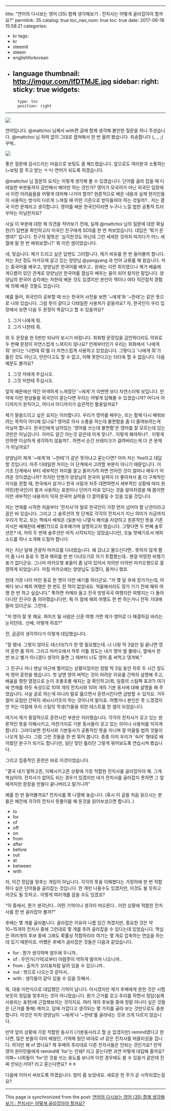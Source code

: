 
---
title: "연어의 다시보는 영어 (35) 함께 생각해보기 : 전치사는 어떻게 골라잡아야 할까요?"
permlink: 35
catalog: true
toc_nav_num: true
toc: true
date: 2017-06-18 15:58:21
categories:
- kr
tags:
- kr
- steemit
- steem
- englishforkorean
- language
thumbnail: http://imgur.com/IfDTMJE.jpg
sidebar:
    right:
        sticky: true
widgets:
    -
        type: toc
        position: right
---


![](http://imgur.com/IfDTMJE.jpg)

연어입니다. @mattchoi 님께서 with편 글에 함께 생각해 볼만한 질문을 하나 주셨습니다. @mattchoi 님 허락 없이 그대로 캡쳐해서 한 번 올려 봤습니다. 죄송합니다 (_ _ ;) 꾸벅..

![](http://imgur.com/UMLoV8o.jpg)

좋은 질문에 감사드리는 마음으로 보팅도 좀 해드렸습니다. 앞으로도 여러분과 소통하는(=보팅 잘 주고 받는 ㅋㅋ) 연어가 되도록 하겠습니다.

@mattchoi 님 질문의 요지는 이렇게 생각해 볼 수 있겠습니다. 단어를 골라 잡을 때 디테일한 부분들까지 감안해서 해야만 하는 것인가? 영어가 모국어가 아닌 외국인 입장에서 이런 어려움들을 어떻게 대처해 나가야 할까? 원론적으로 배운 내용과 실제 현지인들이 사용하는 방식이 다르게 느껴질 때 어떤 기준으로 받아들여야 하는 것일까?.. 저는 결국 이런 문제라고 생각합니다. 영어를 배운 한국인이라면 누구나 느낄 법한 공통적 트라우마는 아닐런지요? 

사실 이 부분에 대한 제 의견을 적어보기 전에, 실제 @mattchoi 님의 질문에 대한 확실한(?) 답변을 확인하고자 미국인 친구에게 SOS를 한 번 쳐보았습니다. 대답은 '뭐가 문젠데?' 입니다. 친구의 말뜻은 '심각한것도 아닌데 그런 세세한 것까지 따지다가 어느 세월에 말 한 번 배워보겠니?' 뭐 이런 셈이었습니다.

네, 맞습니다. 제가 드리고 싶은 답변도 그러합니다. 제가 비유를 한 번 들어볼까 합니다. 저는 3년 정도 마카오에 살고 있는 양양님 @yangyang 과 언어 교류를 해 왔습니다. 저는 중국어를 배우고, 양양님은 한국어를 배우고.. 원래는 이런 취지였으나 제가 배움에 게으름이 있던 관계로 양양님만 한국어를 열심히 배우는 꼴이 되어 왔지만 말입니다. 양양님의 한국어 습득에는 저한테 배운 것도 있겠지만 본인이 책이나 여타 직간접적 경험에 의해 배운 것들도 있습니다.

예를 들어, 외국인이 공부할 때 쓰는 한국어 사전을 보면 '~에게'와 '~한테'는 같은 뜻으로 나와 있습니다. 그럼 뜻이 같다고 디테일한 사용처가 같을까요? 자, 한국인이 우리 입장에서 보면 다음 두 문장이 똑같다고 할 수 있을까요?

1. 그거 나에게 줘.
2. 그거 나한테 줘.

위 두 문장을 한 5번만 되뇌어 보시기 바랍니다. 회화형 문장임을 감안하더라도 의외로 두 번째 문장이 자연스럽게 느껴지지 않나요? 언제부터인가 우리는 회화에서 '나에게 줘' 보다는 '나한테 줘'를 더 자연스럽게 사용하고 있었습니다. 그렇다고 '나에게 줘'가 틀린 것도 아닌고, 안쓴다고도 할 수 없고, 이해 못한다고는 더더욱 할 수 없습니다. 다음 예문도 볼까요?

1. 그것 저에게 주십시오.
2. 그것 저한테 주십시오.

앞의 예문에선 약간 어색하게 느껴졌던 '~에게'가 이번엔 보다 자연스러워 보입니다. 만약에 이런 현상들을 외국인이 묻는다면 우리는 어떻게 답해줄 수 있겠습니까? 어디서 어디까지가 원칙이고, 어디서 어디까지가 습관적인 활용일까요?

제가 말씀드리고 싶은 요지는 이러합니다. 우리가 영어를 배우는, 또는 함께 다시 배워보려는 목적이 어디에 있나요? 영어로 의사 소통을 하는데 불편함을 좀 더 줄여보려는게 아닐까 합니다. 한국인에게 남아있는 '영어를 쓰는데 불편함'은 영어를 잘 모르는데 있는 것만은 아닐겁니다. 아마도 알긴 아는것 같은데 이게 맞나?.. 이렇게 해야하나?.. 이렇게 안하면 이상하게 생각하지 않을까?.. 하면서 순간 브레이크가 걸려버리는게 더 큰 문제가 아닐까요?

양양님이 제게 '~에게'와 '~한테'가 같은 뜻이냐고 묻는다면? 아마 저는 Yes라고 대답할 것입니다. 아주 디테일한 차이는 이 단계에서 고려할 부분이 아니기 때문입니다. 이 기초 단계에서 부터 세부적인 차이를 알고 들어가려 하면 언어란 것이 얼마나 배우기 어려운 것이겠습니까? 하지만 언젠가 양양님의 한국어 실력이 더 좋아져서 좀 더 구체적인 지식을 원할 때, 한국에서 살거나 한국 사람과 자주 대면하면서 세부적인 상황에 따라 원어민(한국인)이 즐겨 사용하는 표현이나 단어가 따로 있다는 것을 알아차렸을 때 쯤이면 이런 세부적인 내용까지 익혀 한국어 실력을 더 끌어올릴 수 있을 있을 것입니다.

저는 연재를 시작한 처음부터 '전치사'야 말로 한국인이 가장 먼저 넘어야 할 난관이라고 꼽은 바 있습니다. 그리고 그 솔루션의 첫 단계로 각각의 전치사가 지닌 의미가 지금까지 우리가 학교, 또는 책에서 배워온 (일본식) 나열식 해석을 지양하고 원론적인 뜻을 기존 지식은 배재한테 쌔삥(?)으로 유추해가며 설명하고자 했습니다. 그렇다면 두 번째 솔루션은? 네, 저의 두 번재 솔루션은 아직 시작되지는 않았습니다만, 오늘 맛배기로서 에피소드를 하나 소개해 드릴까 합니다.

저는 지난 달에 관광차 마카오를 다녀왔습니다. 왜 갔냐고 물으신다면.. 뜻하지 않게 짬이 좀 나서 동료 두 명과 해외를 한 번 다녀오기로 의기 투합했는데.. 왠걸 마땅한 비행기 표가 없더군요. 그나마 마카오행 표들이 좀 남아 있어서 자의반 타의반 마카오행으로 결정하게 되었습니다. 마침 마카오에는 양양님도 있겠다, 올커니 했죠.

헌데 가장 나이 어린 동료 한 명이 이런 얘기를 하더군요. "저 몇 달 후에 장가가는데, 어쩌다 보니 해외 여행은 한 번도 한 적이 없었네요. 억울해서라도 장가 가기 전에 해외 여행 한 번 하고 싶습니다." 툭하면 카메라 들고 전국 방방곡곡 여행지란 여행지는 다 돌아다니던 친구라 좀 의아했습니다만, 뭐 이 참에 해외 여행도 한 번 하는거니 잔뜩 기대에 들떠 있더군요. 그런데..

"저 영어 잘 못 해요. 와이프 될 사람은 신혼 여행 가면 제가 영어로 다 해결하길 바라는 눈치던데.. 선배, 어떻게 하죠?"

전, 곰곰이 생각하다가 이렇게 대답했습니다.

"잘 됐네. 그렇지 않아도 테스터(?)가 한 명 필요했는데. 너 나랑 딱 3일만 일 끝나면 영어 훈련 좀 하자. 그리고 마카오에서 하루 이틀 정도는 내가 영어 썰 풀테니, 옆에서 한 번 보고 별거 아니겠다 생각이 들면 그 때부터 너도 영어 좀 써먹고 댕겨봐."

그 친구나 저나 맨날 야근에 쩔어있는 상황이었지만 정말 딱 3일 동안 하루 두 시간 정도씩 영어 훈련을 했습니다. 첫 날엔 영어 써먹는 것이 어려운 이유를 간략히 설명해 주고, 배움을 향한 열정으로 눈이 초롱초롱 해지는 걸 확인하고(뭐, 일종의 스팀팩 효과?) 여기에 연재를 하듯 속성으로 10여 개의 전치사와 10여 개의 기본 동사에 대해 설명을 해 주었습니다. 사실 글로 하는게 아니라 말로 읆으면서 훈련시킨다면 금방할 수 있지요. 거두절미 요점만 간략히 세뇌시키듯이 하는 것이니까 말이죠. 어쨌거나 본인은 못 느꼈겠지만 저는 이참에 우리 스팀잇 학생(?)들을 위한 테스트를 한 셈이 되었습니다.

여기서 제가 중점적으로 훈련시킨 부분은 이러했습니다. 각각의 전치사가 갖고 있는 원론적인 뜻을 이해시키고, 마찬가지로 기본 동사들이 갖고 있는 의미나 사용처를 익히게 합니다. 그러다보면 전치사와 기본동사가 공통적인 뜻을 지니며 잘 어울릴 법하 것들이 나오게 됩니다. 그럼 그런 것들을 한 번 묶어 봅니다. 종종 이미 우리가 '숙어' 형태로 배어왔던 문구가 되기도 합니다만, 일단 맞던 틀리던 그렇게 묶어보도록 연습시켜 봤습니다.

그리고 집중적인 훈련은 바로 이것이었습니다. 

"결국 네가 말하고픈, 이해시키고픈 상황에 가장 적합한 전치사를 골라잡아야 해. 그게 핵심이야. 전치사가 없어도 되는 경우가 있겠지만 네가 전치사를 골라잡지 못하면 그 앞에까지만 문장을 만들다 끝나버리고 말거니까"

예를 한 번 들어볼까요? 전치사를 쭉 나열해 놓습니다. (혹시 이 글을 처음 읽으시는 분들은 예전에 각각의 전치사 뜻풀이를 해 둔것을 읽어보셨으면 합니다..)

- to
- for
- of
- off
- on
- from
- after
- before
- out
- at
- between
- with

자, 이건 정답을 맞추는 게임이 아닙니다. 각각의 뜻을 이해했다는 가정하에 한 번 적합하다 싶은 단어들을 골라잡는 것입니다. 한 개만 나올수도 있겠지만, 이것도 될 듯하고 저것도 될 듯하고.. 이렇게 여러개를 꼽을 수도 있겠죠?

"이 중에서, 뭔가 생각난다.. 어떤 기억이나 생각이 떠오른다.. 이런 상황에 적합한 전치사를 한 번 골라잡아 볼까?"

후배는 몇 개를 골라봅니다. 골라잡은 이유야 나름 있긴 하겠지만, 중요한 것은 약 10~15개의 전치사 중에 그런대로 몇 개를 추려 골라잡을 수 있다는데 있었습니다. 핵심은 여러개의 후보 중에 그래도 확률상 적합하리라 여기는 몇 개로 압축하는 연습을 하는데 있기 때문이죠. 어쨌든 후배가 골라잡은 것들은 다음과 같았습니다.

- for : 뭔가 생각하며 염두에 두니까..
- of : 무언가(기억)로부터 어렴풋이 약하게 떨어져 나오니까..
- from : 출처가 꼬리표처럼 달려 있을 수 있으니까..
- out : 밖으로 나오는것 같아서..
- with : 생각들이 같이 있을 수 있을 듯해서..

뭐, 대충 이런식으로 대답했던 기억이 납니다. 아시겠지만 제가 후배에게 원한 것은 시험보듯이 정답을 맞추자는 것이 아니었습니다. 뭔가 근거를 갖고 추리를 하면서 정답(실제 사용되는 표현)에 근접해보자는 것이지요. 여러 개의 후보들 중에 정말 아니다 싶은 것들은 (근거를 통해) 제끼고, 답에 가깝다고 생각되는 몇 가지를 골라 보는 것만으로도 충분합니다. 이것은 마치 양양님이 '~에게'나 '~한테'를 골라내는 것과 크게 다르지 않습니다.

만약 앞의 상황에 가장 적합한 동사가 (기본동사라고 할 순 없겠지만) remind였다고 한다면, 많은 분들이 이미 배웠던, 기억해 뒀던 바대로 of 같은 전치사를 떠올리셨을 겁니다. 하지만 왜 of 였나요? 제 후배의 추리대로 다른 전치사들은 안되는 것인가요? 만약 영어 원어민들에게 remind에 'for'는 안돼? 라고 묻는다면 과연 어떻게 대답해 줄까요? 이봐~ 너희들이 'for'란 것을 쓰는 용도를 보니까 이런 경우에도 쓸 수 있을거 같은데 진짜 안되는거야? 라고 묻는다면요? ㅎㅎ

다음에 이어서 써보도록 하겠습니다.
밤이 좀 늦었네요. 새로운 한 주가 곧 시작되겠는걸요?

- - -

This page is synchronized from the post: [연어의 다시보는 영어 (35) 함께 생각해보기 : 전치사는 어떻게 골라잡아야 할까요?](https://steemit.com/@jack8831/35)
